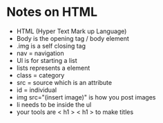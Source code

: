 # Notes on HTML

- HTML (Hyper Text Mark up Language)
- Body is the opening tag / body element
- .img is a self closing tag
- nav = navigation
- Ul is for starting a list
- lists represents a element
- class = category
- src = source which is an attribute
- id = individual
- img src="(insert image)"    is how you post images
- li needs to be inside the ul
- your tools are < h1 > < h1 > to make titles